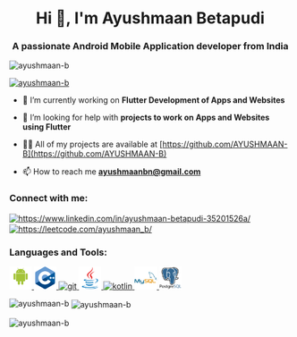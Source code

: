 <h1 align="center">Hi 👋, I'm Ayushmaan Betapudi</h1>
<h3 align="center">A passionate Android Mobile Application developer from India</h3>

<p align="left"> <img src="https://komarev.com/ghpvc/?username=ayushmaan-b&label=Profile%20views&color=0e75b6&style=flat" alt="ayushmaan-b" /> </p>

<p align="left"> <a href="https://github.com/ryo-ma/github-profile-trophy"><img src="https://github-profile-trophy.vercel.app/?username=ayushmaan-b" alt="ayushmaan-b" /></a> </p>

- 🔭 I’m currently working on **Flutter Development of Apps and Websites**

- 🤝 I’m looking for help with **projects to work on Apps and Websites using Flutter**

- 👨‍💻 All of my projects are available at [https://github.com/AYUSHMAAN-B](https://github.com/AYUSHMAAN-B)

- 📫 How to reach me **ayushmaanbn@gmail.com**

<h3 align="left">Connect with me:</h3>
<p align="left">
<a href="https://linkedin.com/in/https://www.linkedin.com/in/ayushmaan-betapudi-35201526a/" target="blank"><img align="center" src="https://raw.githubusercontent.com/rahuldkjain/github-profile-readme-generator/master/src/images/icons/Social/linked-in-alt.svg" alt="https://www.linkedin.com/in/ayushmaan-betapudi-35201526a/" height="30" width="40" /></a>
<a href="https://www.leetcode.com/https://leetcode.com/ayushmaan_b/" target="blank"><img align="center" src="https://raw.githubusercontent.com/rahuldkjain/github-profile-readme-generator/master/src/images/icons/Social/leet-code.svg" alt="https://leetcode.com/ayushmaan_b/" height="30" width="40" /></a>
</p>

<h3 align="left">Languages and Tools:</h3>
<p align="left"> <a href="https://developer.android.com" target="_blank" rel="noreferrer"> <img src="https://raw.githubusercontent.com/devicons/devicon/master/icons/android/android-original-wordmark.svg" alt="android" width="40" height="40"/> </a> <a href="https://www.w3schools.com/cpp/" target="_blank" rel="noreferrer"> <img src="https://raw.githubusercontent.com/devicons/devicon/master/icons/cplusplus/cplusplus-original.svg" alt="cplusplus" width="40" height="40"/> </a> <a href="https://git-scm.com/" target="_blank" rel="noreferrer"> <img src="https://www.vectorlogo.zone/logos/git-scm/git-scm-icon.svg" alt="git" width="40" height="40"/> </a> <a href="https://www.java.com" target="_blank" rel="noreferrer"> <img src="https://raw.githubusercontent.com/devicons/devicon/master/icons/java/java-original.svg" alt="java" width="40" height="40"/> </a> <a href="https://kotlinlang.org" target="_blank" rel="noreferrer"> <img src="https://www.vectorlogo.zone/logos/kotlinlang/kotlinlang-icon.svg" alt="kotlin" width="40" height="40"/> </a> <a href="https://www.mysql.com/" target="_blank" rel="noreferrer"> <img src="https://raw.githubusercontent.com/devicons/devicon/master/icons/mysql/mysql-original-wordmark.svg" alt="mysql" width="40" height="40"/> </a> <a href="https://www.postgresql.org" target="_blank" rel="noreferrer"> <img src="https://raw.githubusercontent.com/devicons/devicon/master/icons/postgresql/postgresql-original-wordmark.svg" alt="postgresql" width="40" height="40"/> </a> </p>

<p><img align="left" src="https://github-readme-stats.vercel.app/api/top-langs?username=ayushmaan-b&show_icons=true&locale=en&layout=compact" alt="ayushmaan-b" /></p>

<p>&nbsp;<img align="center" src="https://github-readme-stats.vercel.app/api?username=ayushmaan-b&show_icons=true&locale=en" alt="ayushmaan-b" /></p>

<p><img align="center" src="https://github-readme-streak-stats.herokuapp.com/?user=ayushmaan-b&" alt="ayushmaan-b" /></p>
